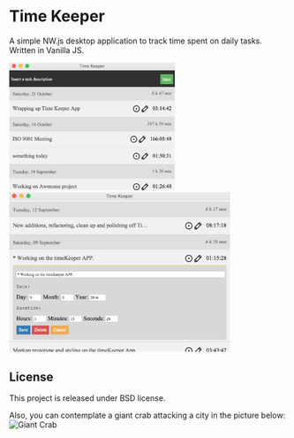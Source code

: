Time Keeper
===========

A simple NW.js desktop application to track time spent on daily tasks. Written in Vanilla JS.

<img title="Time Keeper Main UI" src="https://raw.githubusercontent.com/salvamomo/time-keeper/master/doc/images/time_keeper_main.png" width=300>

<img title="Time Keeper Edit Entry widget" src="https://raw.githubusercontent.com/salvamomo/time-keeper/master/doc/images/time_keeper_edit_time_entry.png" width=400>

License
-------
This project is released under BSD license.

Also, you can contemplate a giant crab attacking a city in the picture below:
![Giant Crab](http://roberthood.net/blog/wp-content/uploads/2008/05/_incredible_giant_crab_redux_by_vegasmike.jpg)
